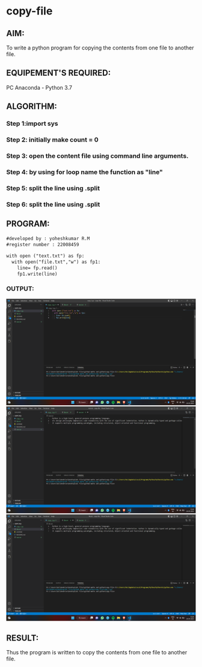 # copy-file
## AIM:
To write a python program for copying the contents from one file to another file.
## EQUIPEMENT'S REQUIRED: 
PC
Anaconda - Python 3.7
## ALGORITHM: 
### Step 1:import sys

### Step 2: initially make count = 0
 
### Step 3: open the content file using command line arguments.

### Step 4:  by using for loop name the function as "line"

### Step 5: split the line using .split

### Step 6: split the line using .split

## PROGRAM:
```
#developed by : yoheshkumar R.M
#register number : 22008459
```
```
with open ("text.txt") as fp:
  with open("file.txt","w") as fp1:
    line= fp.read()
    fp1.write(line)
```
### OUTPUT:
![OUTPUT](./cf1.png)
![output](./cf2.png)
![output](./cf3.png)


## RESULT:
Thus the program is written to copy the contents from one file to another file.